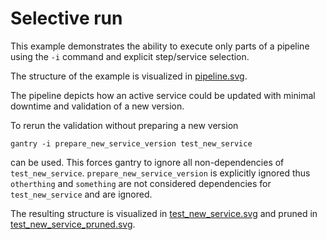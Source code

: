 # Selective run
This example demonstrates the ability to execute only parts of a pipeline
using the `-i` command and explicit step/service selection.

The structure of the example is visualized in [pipeline.svg](./pipeline.svg).

The pipeline depicts how an active service could be updated with minimal
downtime and validation of a new version.

To rerun the validation without preparing a new version
```
gantry -i prepare_new_service_version test_new_service
```
can be used. This forces gantry to ignore all non-dependencies of
`test_new_service`. `prepare_new_service_version` is explicitly ignored thus
`otherthing` and `something` are not considered dependencies for
`test_new_service` and are ignored.

The resulting structure is visualized in
[test_new_service.svg](./test_new_service.svg) and pruned in
[test_new_service_pruned.svg](./test_new_service_pruned.svg).

